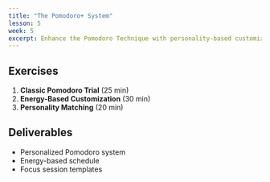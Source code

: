 ```yaml
---
title: "The Pomodoro+ System"
lesson: 5
week: 5
excerpt: Enhance the Pomodoro Technique with personality-based customizations and energy management.
---
```


## Exercises

1. **Classic Pomodoro Trial** (25 min)
2. **Energy-Based Customization** (30 min)
3. **Personality Matching** (20 min)

## Deliverables

- Personalized Pomodoro system
- Energy-based schedule
- Focus session templates
